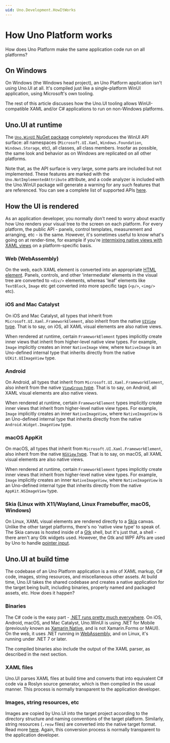 ```yaml
---
uid: Uno.Development.HowItWorks
---
```


# How Uno Platform works

How does Uno Platform make the same application code run on all platforms?

## On Windows

On Windows (the Windows head project), an Uno Platform application isn't using Uno.UI at all. It's compiled just like a single-platform WinUI application, using Microsoft's own tooling.

The rest of this article discusses how the Uno.UI tooling allows WinUI-compatible XAML and/or C# applications to run on non-Windows platforms.

## Uno.UI at runtime

The [`Uno.WinUI` NuGet package](https://www.nuget.org/packages/Uno.WinUI/) completely reproduces the WinUI API surface: all namespaces (`Microsoft.UI.Xaml`, `Windows.Foundation`, `Windows.Storage`, etc), all classes, all class members. Insofar as possible, the same look and behavior as on Windows are replicated on all other platforms.

Note that, as the API surface is very large, some parts are included but not implemented. These features are marked with the `Uno.NotImplementedAttribute` attribute, and a code analyzer is included with the Uno.WinUI package will generate a warning for any such features that are referenced. You can see a complete list of supported APIs [here](implemented-views.md).

## How the UI is rendered

As an application developer, you normally don't need to worry about exactly how Uno renders your visual tree to the screen on each platform. For every platform, the public API - panels, control templates, measurement and arranging, etc - is the same. However, it's sometimes useful to know what's going on at render-time, for example if you're [intermixing native views with XAML views](native-views.md) on a platform-specific basis.

### Web (WebAssembly)

On the web, each XAML element is converted into an appropriate [HTML element](https://developer.mozilla.org/en-US/docs/Glossary/Element). Panels, controls, and other 'intermediate' elements in the visual tree are converted to `<div/>` elements, whereas 'leaf' elements like `TextBlock`, `Image` etc get converted into more specific tags (`<p/>`, `<img/>` etc).

### iOS and Mac Catalyst

On iOS and Mac Catalyst, all types that inherit from `Microsoft.UI.Xaml.FrameworkElement`, also inherit from the native [`UIView` type](https://learn.microsoft.com/dotnet/api/uikit.uiview). That is to say, on iOS, all XAML visual elements are also native views.

When rendered at runtime, certain `FrameworkElement` types implicitly create inner views that inherit from higher-level native view types. For example, `Image` implicitly creates an inner `NativeImage` view, where `NativeImage` is an Uno-defined internal type that inherits directly from the native `UIKit.UIImageView` type.

### Android

On Android, all types that inherit from `Microsoft.UI.Xaml.FrameworkElement`, also inherit from the native [`ViewGroup` type](https://learn.microsoft.com/dotnet/api/android.views.viewgroup). That is to say, on Android, all XAML visual elements are also native views.

When rendered at runtime, certain `FrameworkElement` types implicitly create inner views that inherit from higher-level native view types. For example, `Image` implicitly creates an inner `NativeImageView`, where `NativeImageView` is an Uno-defined internal type that inherits directly from the native `Android.Widget.ImageView` type.

### macOS AppKit

On macOS, all types that inherit from `Microsoft.UI.Xaml.FrameworkElement`, also inherit from the native [`NSView` type](https://learn.microsoft.com/dotnet/api/appkit.nsview). That is to say, on macOS, all XAML visual elements are also native views.

When rendered at runtime, certain `FrameworkElement` types implicitly create inner views that inherit from higher-level native view types. For example, `Image` implicitly creates an inner `NativeImageView`, where `NativeImageView` is an Uno-defined internal type that inherits directly from the native `AppKit.NSImageView` type.

### Skia (Linux with X11/Wayland, Linux Framebuffer, macOS, Windows)

On Linux, XAML visual elements are rendered directly to a [Skia](https://skia.org/) canvas. Unlike the other target platforms, there's no 'native view type' to speak of. The Skia canvas is hosted inside of a [Gtk](https://www.gtk.org/) shell, but it's just that, a shell - there aren't any Gtk widgets used. However, the Gtk and WPF APIs are used by Uno to handle [pointer input](features/pointers-keyboard-and-other-user-inputs.md).

## Uno.UI at build time

The codebase of an Uno Platform application is a mix of XAML markup, C# code, images, string resources, and miscellaneous other assets. At build time, Uno.UI takes the shared codebase and creates a native application for the target being built, including binaries, properly named and packaged assets, etc. How does it happen?

### Binaries

The C# code is the easy part - [.NET runs pretty much everywhere](https://docs.microsoft.com/en-us/dotnet/core/introduction). On iOS, Android, macOS, and Mac Catalyst, Uno.WinUI is using .NET for Mobile (previously known as [Xamarin Native](https://dotnet.microsoft.com/apps/xamarin), and is not Xamarin.Forms or MAUI). On the web, it uses .NET running in [WebAssembly](https://webassembly.org/), and on Linux, it's running under .NET 7 or later.

The compiled binaries also include the output of the XAML parser, as described in the next section.

### XAML files

Uno.UI parses XAML files at build time and converts that into equivalent C# code via a Roslyn source generator, which is then compiled in the usual manner. This process is normally transparent to the application developer.

### Images, string resources, etc

Images are copied by Uno.UI into the target project according to the directory structure and naming conventions of the target platform. Similarly, string resources (`.resw` files) are converted into the native target format. Read more [here](features/working-with-assets.md). Again, this conversion process is normally transparent to the application developer.
